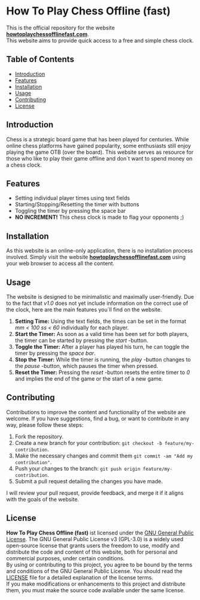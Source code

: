 # How To Play Chess Offline (fast)

This is the official repository for the website **[howtoplaychessofflinefast.com](howtoplaychessofflinefast.com)**.\
This website aims to provide quick access to a free and simple chess clock.

## Table of Contents

- [Introduction](#introduction)
- [Features](#features)
- [Installation](#installation)
- [Usage](#usage)
- [Contributing](#contributing)
- [License](#license)

## Introduction

Chess is a strategic board game that has been played for centuries. While online chess 
platforms have gained popularity, some enthusiasts still enjoy playing the game OTB (over the board). This website serves as resource for those who like to play their game offline and don´t want to spend money on a chess clock.

## Features

- Setting individual player times using text fields
- Starting/Stopping/Resetting the timer with buttons
- Toggling the timer by pressing the space bar
- **NO INCREMENT!** This chess clock is made to flag your opponents ;)

## Installation

As this website is an online-only application, there is no installation process involved. Simply visit the website **[howtoplaychessofflinefast.com](https://howtoplaychessofflinefast.com)** using your web browser to access all the content.

## Usage

The website is designed to be minimalistic and maximally user-friendly. Due to the fact that _v1.0_ does not yet include information on the correct use of the clock, here are the main features you´ll find on the website.

1. **Setting Time:** Using the text fields, the times can be set in the format _mm < 100 ss < 60_ individually for each player.
2. **Start the Timer:** As soon as a valid time has been set for both players, the timer can be started by pressing the _start_ -button.
3. **Toggle the Timer:** After a player has played his turn, he can toggle the timer by pressing the _space bar_.
4. **Stop the Timer:** While the timer is running, the _play_ -button changes to the _pause_ -button, which pauses the timer when pressed.
5. **Reset the Timer:** Pressing the _reset_ -button resets the entire timer to _0_ and implies the end of the game or the start of a new game. 



## Contributing

Contributions to improve the content and functionality of the website are welcome. If you have suggestions, find a bug, or want to contribute in any way, please follow these steps:

1. Fork the repository.
2. Create a new branch for your contribution: `git checkout -b feature/my-contribution`.
3. Make the necessary changes and commit them `git commit -am "Add my contribution"`.
4. Push your changes to the branch: `git push origin feature/my-contribution`.
5. Submit a pull request detailing the changes you have made.

I will review your pull request, provide feedback, and merge it if it aligns with the goals of the website.

## License

**How To Play Chess Offline (fast)** ist licensed under the [GNU General Public License](https://www.gnu.org/licenses/gpl-3.0-standalone.html). The GNU General Public License v3 (GPL-3.0) is a widely used open-source license that grants users the freedom to use, modify and distribute the code and content of this website, both for personal and commercial purposes, under certain conditions.\
By using or contributing to this project, you agree to be bound by the terms and conditions of the GNU General Public License. You should read the [LICENSE](https://www.gnu.org/licenses/gpl-3.0-standalone.html) file for a detailed explanation of the license terms.\
If you make modifications or enhancements to this project and distribute them, you must make the source code available under the same license.


